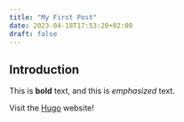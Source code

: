 ```yaml
---
title: "My First Post"
date: 2023-04-18T17:53:20+02:00
draft: false
---
```


## Introduction

This is **bold** text, and this is *emphasized* text.

Visit the [Hugo](https://gohugo.io) website!